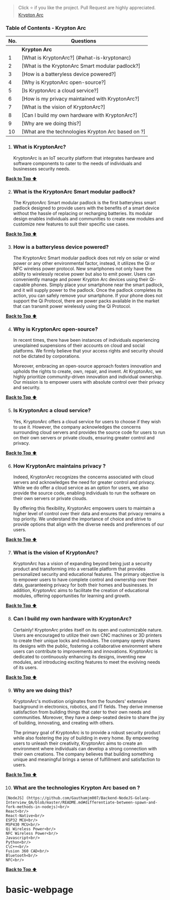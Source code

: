 > Click :star:   if you like the project. Pull Request are highly appreciated.<br/>
[Krypton Arc](#table-of-contents---krypton-arc)<br/>

### Table of Contents - Krypton Arc

| No. | Questions |
| --- | --------- |
|   | **Krypton Arc** |
| 1 | [What is KryptonArc?] (#what-is-kryptonarc) |
| 2 | [What is the KryptonArc Smart modular padlock?] |
| 3 | [How is a batteryless device powered?] |
| 4 | [Why is KryptonArc open-source?] |
| 5 | [Is KryptonArc a cloud service?] |
| 6 | [How is my privacy maintained with KryptonArc?] |
| 7 | [What is the vision of KryptonArc?] |
| 8 | [Can I build my own hardware with KryptonArc?] |
| 9 | [Why are we doing this?] |
| 10 | [What are the technologies Krypton Arc based on ?] |


1. ### What is KryptonArc?
    KryptonArc is an IoT security platform that integrates hardware and software components to cater to the needs of individuals and businesses security needs.

**[ Back to Top ⬆ ](#table-of-contents---krypton-arc)**

2. ### What is the KryptonArc Smart modular padlock?
    The KryptonArc Smart modular padlock is the first batteryless smart padlock designed to provide users with the benefits of a smart device without the hassle of replacing or recharging batteries. Its modular design enables individuals and communities to create new modules and customize new features to suit their specific use cases.
   
**[ Back to Top ⬆ ](#table-of-contents---krypton-arc)**

3. ### How is a batteryless device powered?

    The KryptonArc Smart modular padlock does not rely on solar or wind power or any other environmental factor, instead, it utilizes the Qi  or NFC wireless power protocol. New smartphones not only have the ability to wirelessly receive power but also to emit power. Users can conveniently manage and power Krypton Arc devices using their Qi-capable phones. Simply place your smartphone near the smart padlock, and it will supply power to the padlock. Once the padlock completes its action, you can safely remove your smartphone. If your phone does not support the Qi Protocol, there are power packs available in the market that can transmit power wirelessly using the Qi Protocol.

**[ Back to Top ⬆ ](#table-of-contents---krypton-arc)**

4. ### Why is KryptonArc open-source?
    
    In recent times, there have been instances of individuals experiencing unexplained suspensions of their accounts on cloud and social platforms. We firmly believe that your access rights and security should not be dictated by corporations.

    Moreover, embracing an open-source approach fosters innovation and upholds the rights to create, own, repair, and invent. At KryptonArc, we highly prioritize community-driven innovation and individual ownership. Our mission is to empower users with absolute control over their privacy and security.

**[ Back to Top ⬆ ](#table-of-contents---krypton-arc)**

5. ### Is KryptonArc a cloud service?

   Yes, KryptonArc offers a cloud service for users to choose if they wish to use it. However, the company acknowledges the concerns surrounding cloud servers and provides the source code for users to run on their own servers or private clouds, ensuring greater control and privacy.

**[ Back to Top ⬆ ](#table-of-contents---krypton-arc)**

6. ### How KryptonArc maintains privacy ?

    Indeed, KryptonArc recognizes the concerns associated with cloud servers and acknowledges the need for greater control and privacy. While we do offer a cloud service as an option for users, we also provide the source code, enabling individuals to run the software on their own servers or private clouds.

    By offering this flexibility, KryptonArc empowers users to maintain a higher level of control over their data and ensures that privacy remains a top priority. We understand the importance of choice and strive to provide options that align with the diverse needs and preferences of our users.

**[ Back to Top ⬆ ](#table-of-contents---krypton-arc)**

7. ### What is the vision of KryptonArc?

    KryptonArc has a vision of expanding beyond being just a security product and transforming into a versatile platform that provides personalized security and educational features. The primary objective is to empower users to have complete control and ownership over their data, guaranteeing privacy for both their homes and businesses. In addition, KryptonArc aims to facilitate the creation of educational modules, offering opportunities for learning and growth.

**[ Back to Top ⬆ ](#table-of-contents---krypton-arc)**

8. ### Can I build my own hardware with KryptonArc?
    Certainly! KryptonArc prides itself on its open and customizable nature. Users are encouraged to utilize their own CNC machines or 3D printers to create their unique locks and modules. The company openly shares its designs with the public, fostering a collaborative environment where users can contribute to improvements and innovations. KryptonArc is dedicated to continuously enhancing its designs, inventing new modules, and introducing exciting features to meet the evolving needs of its users.

**[ Back to Top ⬆ ](#table-of-contents---krypton-arc)**

9. ### Why are we doing this?

    KryptonArc's motivation originates from the founders' extensive background in electronics, robotics, and IT fields. They derive immense satisfaction from building things that cater to their own needs and communities. Moreover, they have a deep-seated desire to share the joy of building, innovating, and creating with others.

    The primary goal of KryptonArc is to provide a robust security product while also fostering the joy of building in every home. By empowering users to unleash their creativity, KryptonArc aims to create an environment where individuals can develop a strong connection with their own creations. The company believes that building something unique and meaningful brings a sense of fulfillment and satisfaction to users.

**[ Back to Top ⬆ ](#table-of-contents---krypton-arc)**

10.  ### What are the technologies Krypton Arc based on ?

    [NodeJS] (https://github.com/Gauthamjm007/Backend-NodeJS-Golang-Interview_QA/blob/master/README.md#differentiate-between-spawn-and-fork-methods-in-nodejs)<br/>
	React<br/>
	React-Native<br/>
	ESP32 MCU<br/>
	MSP430 MCU<br/>
	Qi Wireless Power<br/>
    NFC Wireless Power<br/>
	Javascript<br/>
	Python<br/>
	C\C++<br/>
	Fusion 360 CAD<br/>
	Bluetooth<br/>
    NFC<br/>

**[ Back to Top ⬆ ](#table-of-contents---krypton-arc)**
# basic-webpage
